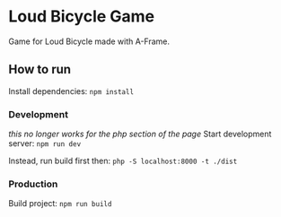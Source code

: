 # Loud Bicycle Game

Game for Loud Bicycle made with A-Frame.

## How to run

Install dependencies: `npm install`

### Development
_this no longer works for the php section of the page_
Start development server: `npm run dev`

Instead, run build first then:
`php -S localhost:8000 -t ./dist`

### Production

Build project: `npm run build`
